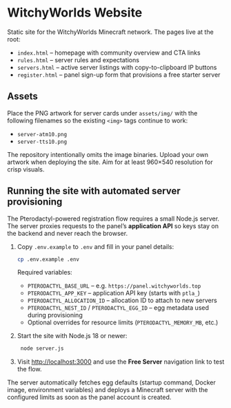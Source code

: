 # WitchyWorlds Website

Static site for the WitchyWorlds Minecraft network. The pages live at the root:

- `index.html` – homepage with community overview and CTA links
- `rules.html` – server rules and expectations
- `servers.html` – active server listings with copy-to-clipboard IP buttons
- `register.html` – panel sign-up form that provisions a free starter server

## Assets

Place the PNG artwork for server cards under `assets/img/` with the following
filenames so the existing `<img>` tags continue to work:

- `server-atm10.png`
- `server-tts10.png`

The repository intentionally omits the image binaries. Upload your own artwork
when deploying the site. Aim for at least 960×540 resolution for crisp visuals.

## Running the site with automated server provisioning

The Pterodactyl-powered registration flow requires a small Node.js server. The
server proxies requests to the panel’s **application API** so keys stay on the
backend and never reach the browser.

1. Copy `.env.example` to `.env` and fill in your panel details:

   ```bash
   cp .env.example .env
   ```

   Required variables:

   - `PTERODACTYL_BASE_URL` – e.g. `https://panel.witchyworlds.top`
   - `PTERODACTYL_APP_KEY` – application API key (starts with `ptla_`)
   - `PTERODACTYL_ALLOCATION_ID` – allocation ID to attach to new servers
   - `PTERODACTYL_NEST_ID` / `PTERODACTYL_EGG_ID` – egg metadata used during provisioning
   - Optional overrides for resource limits (`PTERODACTYL_MEMORY_MB`, etc.)

2. Start the site with Node.js 18 or newer:

   ```bash
    node server.js
   ```

3. Visit [http://localhost:3000](http://localhost:3000) and use the **Free Server**
   navigation link to test the flow.

The server automatically fetches egg defaults (startup command, Docker image,
environment variables) and deploys a Minecraft server with the configured
limits as soon as the panel account is created.
